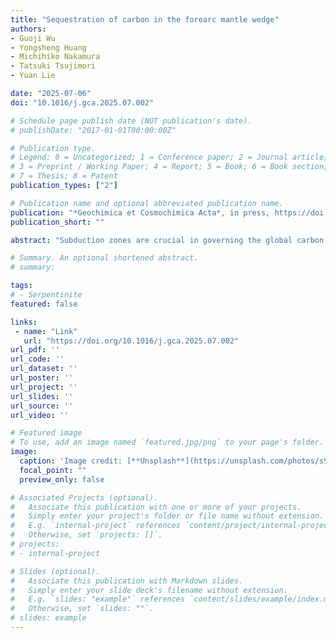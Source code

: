 ```yaml
---
title: "Sequestration of carbon in the forearc mantle wedge"
authors:
- Guoji Wu
- Yongsheng Huang
- Michihiko Nakamura
- Tatsuki Tsujimori
- Yuan Lie

date: "2025-07-06"
doi: "10.1016/j.gca.2025.07.002"

# Schedule page publish date (NOT publication's date).
# publishDate: "2017-01-01T00:00:00Z"

# Publication type.
# Legend: 0 = Uncategorized; 1 = Conference paper; 2 = Journal article;
# 3 = Preprint / Working Paper; 4 = Report; 5 = Book; 6 = Book section;
# 7 = Thesis; 8 = Patent
publication_types: ["2"]

# Publication name and optional abbreviated publication name.
publication: "*Geochimica et Cosmochimica Acta*, in press, https://doi.org/10.1016/j.gca.2025.07.002"
publication_short: ""

abstract: "Subduction zones are crucial in governing the global carbon (C) cycle. Recent geochemical and geophysical observations have revealed extensive serpentinite carbonation in the forearc mantle wedges, hinting at a potentially vast C reservoir within these serpentinized areas. In this study, we conducted experimental investigations on serpentinite carbonation in multicomponent (H2O–CO2–NaCl) fluids under various pressure-temperature (P-T) conditions that mimic the mantle wedge. Our aim was to precisely determine the reaction extent (RE, RE = Vmgs / V0mgs, where Vmgs represents the actual magnesite volume in the run product and V0mgs denotes the theoretical magnesite volume through the complete reaction of CO2.) of serpentinite carbonation in the multicomponent fluids and, subsequently, estimate C storage in the forearc mantle wedge. Our findings indicate that serpentinite reacts with CO2 to form magnesite and talc. Time-series experiments demonstrated that reaction equilibrium is attained within 48 hours. The results revealed that RE increases with rising P-T and CO2 concentration in fluids. However, a notable decrease in RE was observed with increasing salinity, particularly at low salinities (< 10 wt%). This decrease can be attributed to the reduced fluid pH, decreased CO2 and H2O activities (aCO2 and aH2O), and increased magnesite solubility in salt-bearing fluids. Based on previous and our experimental data, we derived an empirical equation to describe the RE of serpentinite carbonation in H2O–CO2–NaCl fluids. We extrapolated the potential RE regarding P-T conditions and fluid compositions within the mantle wedge to estimate C inventory in forearc mantle wedges. Our calculations indicated that even a minimal degree of serpentinization (< 10 vol%) in the mantle wedge could result in the sequestration of 49–76% of C from slab-derived fluids originating from depths of 15–80 km through serpentinite carbonation, leading to the formation of magnesium-rich carbonates. On a global scale, this carbonation process has the capacity to sequester 0.02–4.17 million tons of C per year (Mt C/yr) within forearc mantle wedges. Consequently, a portion of the C stored in carbonated serpentinite may persist in the cold, stagnant regions of the wedge, potentially contributing to long-term C storage and seismic activity. Furthermore, due to processes such as down-dragging and subduction erosion, some of the C fixed in the lower carbonated layer may be transported to partial melting regions, ultimately contributing to volcanic emissions in arc regions. This highlights the multi-stage nature of C migration within the mantle wedge. Our study offers significant insights into the C cycle and seismic responses within subduction zones."

# Summary. An optional shortened abstract.
# summary: 

tags: 
# - Serpentinite
featured: false

links:
 - name: "Link"
   url: "https://doi.org/10.1016/j.gca.2025.07.002"
url_pdf: ''
url_code: ''
url_dataset: ''
url_poster: ''
url_project: ''
url_slides: ''
url_source: ''
url_video: ''

# Featured image
# To use, add an image named `featured.jpg/png` to your page's folder. 
image: 
  caption: 'Image credit: [**Unsplash**](https://unsplash.com/photos/s9CC2SKySJM)'
  focal_point: ""
  preview_only: false

# Associated Projects (optional).
#   Associate this publication with one or more of your projects.
#   Simply enter your project's folder or file name without extension.
#   E.g. `internal-project` references `content/project/internal-project/index.md`.
#   Otherwise, set `projects: []`.
# projects:
# - internal-project

# Slides (optional).
#   Associate this publication with Markdown slides.
#   Simply enter your slide deck's filename without extension.
#   E.g. `slides: "example"` references `content/slides/example/index.md`.
#   Otherwise, set `slides: ""`.
# slides: example
---
```

